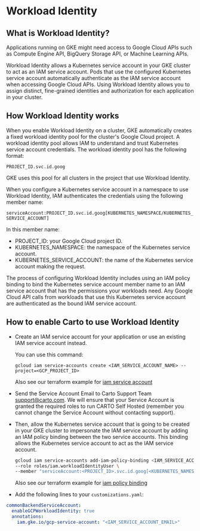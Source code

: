 # Workload Identity

## What is Workload Identity?
Applications running on GKE might need access to Google Cloud APIs such as Compute Engine API, BigQuery Storage API, or Machine Learning APIs.

Workload Identity allows a Kubernetes service account in your GKE cluster to act as an IAM service account. Pods that use the configured Kubernetes service account automatically authenticate as the IAM service account when accessing Google Cloud APIs. Using Workload Identity allows you to assign distinct, fine-grained identities and authorization for each application in your cluster.

## How Workload Identity works
When you enable Workload Identity on a cluster, GKE automatically creates a fixed workload identity pool for the cluster's Google Cloud project. A workload identity pool allows IAM to understand and trust Kubernetes service account credentials. The workload identity pool has the following format:

`PROJECT_ID.svc.id.goog`

GKE uses this pool for all clusters in the project that use Workload Identity.

When you configure a Kubernetes service account in a namespace to use Workload Identity, IAM authenticates the credentials using the following member name:

`serviceAccount:PROJECT_ID.svc.id.goog[KUBERNETES_NAMESPACE/KUBERNETES_SERVICE_ACCOUNT]`

In this member name:

- PROJECT_ID: your Google Cloud project ID.
- KUBERNETES_NAMESPACE: the namespace of the Kubernetes service account.
- KUBERNETES_SERVICE_ACCOUNT: the name of the Kubernetes service account making the request.

The process of configuring Workload Identity includes using an IAM policy binding to bind the Kubernetes service account member name to an IAM service account that has the permissions your workloads need. Any Google Cloud API calls from workloads that use this Kubernetes service account are authenticated as the bound IAM service account.

## How to enable Carto to use Workload Identity

- Create an IAM service account for your application or use an existing IAM service account instead.

  You can use this command:

  `gcloud iam service-accounts create <IAM_SERVICE_ACCOUNT_NAME> --project=<GCP_PROJECT_ID>`

  Also see our terraform example for [iam service account](https://github.com/CartoDB/carto-selfhosted/blob/master/examples/terraform/gcp/gke-autopilot.tf)

- Send the Service Account Email to Carto Support Team [support@carto.com](mailto:support@carto.com). We will ensure that your Service Account is granted the required roles to run CARTO Self Hosted (remember you cannot change the Service Account without contacting support).

- Then, allow the Kubernetes service account that is going to be created in your GKE cluster to impersonate the IAM service account by adding an IAM policy binding between the two service accounts. This binding allows the Kubernetes service account to act as the IAM service account.

  ```bash
  gcloud iam service-accounts add-iam-policy-binding <IAM_SERVICE_ACCOUNT_EMAIL> \
  --role roles/iam.workloadIdentityUser \
  --member "serviceAccount:<PROJECT_ID>.svc.id.goog[<KUBERNETES_NAMESPACE>/<HELM_PACKAGE_INSTALLED_NAME>-common-backend]"
  ```

  Also see our terraform example for [iam policy binding](https://github.com/CartoDB/carto-selfhosted/blob/master/examples/terraform/gcp/gke-autopilot.tf)

- Add the following lines to your `customizations.yaml`:

```yaml
commonBackendServiceAccount:
  enableGCPWorkloadIdentity: true
  annotations:
    iam.gke.io/gcp-service-account: "<IAM_SERVICE_ACCOUNT_EMAIL>"
```
